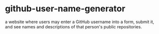 # github-user-name-generator
a website where users may enter a GitHub username into a form, submit it, and see names and descriptions of that person's public repositories.

